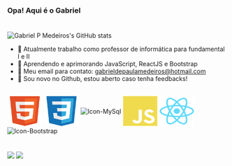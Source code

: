 ### Opa! Aqui é o Gabriel

#

![Gabriel P Medeiros's GitHub stats](https://github-readme-stats.vercel.app/api?username=gabrielpmedeiros&show_icons=true&theme=transparent&include_all_commits=true&count_private=true)

- 🔭 Atualmente trabalho como professor de informática para fundamental I e II
- 🌱 Aprendendo e aprimorando JavaScript, ReactJS e Bootstrap
- 💬 Meu email para contato: gabrieldepaulamedeiros@hotmail.com
- 👋 Sou novo no Github, estou aberto caso tenha feedbacks!



<div style="display: inline_block"><br>
  <img align="center" alt="Icon-HTML" height="70" width="80" src="https://raw.githubusercontent.com/devicons/devicon/master/icons/html5/html5-original.svg">
  <img align="center" alt="Icon-CSS" height="70" width="80" src="https://raw.githubusercontent.com/devicons/devicon/master/icons/css3/css3-original.svg">
  <img align="center" alt="Icon-MySql" height="70" width="80" src="https://cdn.jsdelivr.net/gh/devicons/devicon/icons/mysql/mysql-original-wordmark.svg" />
  <img align="center" alt="Icon-Js" height="70" width="80" src="https://raw.githubusercontent.com/devicons/devicon/master/icons/javascript/javascript-plain.svg">
  <img align="center" alt="Icon-React" height="70" width="80" src="https://raw.githubusercontent.com/devicons/devicon/master/icons/react/react-original.svg">
  <img align="center" alt="Icon-Bootstrap" height="70" width="80" src="https://cdn.jsdelivr.net/gh/devicons/devicon/icons/bootstrap/bootstrap-original.svg"/>
          
 </div>
  
  #
  
<div> 
  <a href="https://instagram.com/gabriel_pmdrs" target="_blank"><img src="https://img.shields.io/badge/-Instagram-%23E4405F?style=for-the-badge&logo=instagram&logoColor=white" target="_blank"></a>
 	<a href="https://www.linkedin.com/in/gabriel-de-paula-medeiros-57815122b/" target="_blank"><img src="https://img.shields.io/badge/-LinkedIn-%230077B5?style=for-the-badge&logo=linkedin&logoColor=white" target="_blank"></a> 
  
</div>
